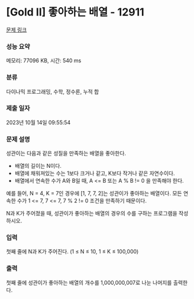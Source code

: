 # [Gold II] 좋아하는 배열 - 12911 

[문제 링크](https://www.acmicpc.net/problem/12911) 

### 성능 요약

메모리: 77096 KB, 시간: 540 ms

### 분류

다이나믹 프로그래밍, 수학, 정수론, 누적 합

### 제출 일자

2023년 10월 14일 09:55:54

### 문제 설명

<p>성관이는 다음과 같은 성질을 만족하는 배열을 좋아한다.</p>

<ul>
	<li>배열의 길이는 N이다.</li>
	<li>배열에 채워져있는 수는 1보다 크거나 같고, K보다 작거나 같은 자연수이다.</li>
	<li>배열에서 연속한 수가 A와 B일 때, A <= B 또는 A % B != 0 을 만족해야 한다.</li>
</ul>

<p>예를 들어, N = 4, K = 7인 경우에 [1, 7, 7, 2]는 성관이가 좋아하는 배열이다. 모든 연속한 수가 1 <= 7, 7 <= 7, 7 % 2 != 0 조건을 만족하기 때문이다.</p>

<p>N과 K가 주어졌을 때, 성관이가 좋아하는 배열의 경우의 수를 구하는 프로그램을 작성하시오.</p>

### 입력 

 <p>첫째 줄에 N과 K가 주어진다. (1 ≤ N ≤ 10, 1 ≤ K ≤ 100,000)</p>

### 출력 

 <p>첫째 줄에 성관이가 좋아하는 배열의 개수를 1,000,000,007로 나눈 나머지를 출력한다.</p>

